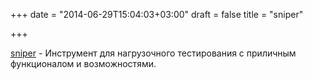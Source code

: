 +++
date = "2014-06-29T15:04:03+03:00"
draft = false
title = "sniper"

+++

<p><a href="https://github.com/lubia/sniper">sniper</a>&nbsp;- Инструмент для нагрузочного тестирования с приличным функционалом и возможностями.</p>

